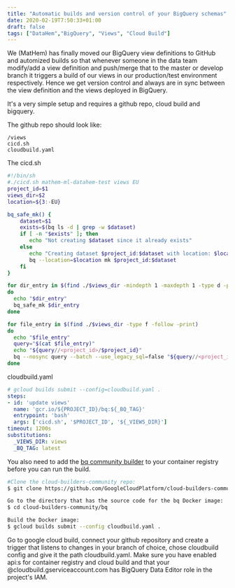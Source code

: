 ```yaml
---
title: "Automatic builds and version control of your BigQuery schemas"
date: 2020-02-19T7:50:33+01:00
draft: false
tags: ["DataHem","BigQuery", "Views", "Cloud Build"]
---
```


We (MatHem) has finally moved our BigQuery view definitions to GitHub and automized builds so that whenever someone in the data team modify/add a view definition and push/merge that to the master or develop branch it triggers a build of our views in our production/test environment respectively. Hence we get version control and always are in sync between the view definition and the views deployed in BigQuery.

It's a very simple setup and requires a github repo, cloud build and bigquery.

The github repo should look like:
```
/views
cicd.sh
cloudbuild.yaml
```

The cicd.sh
```bash
#!/bin/sh
#./cicd.sh mathem-ml-datahem-test views EU
project_id=$1
views_dir=$2
location=${3:-EU}  

bq_safe_mk() {
    dataset=$1
    exists=$(bq ls -d | grep -w $dataset)
    if [ -n "$exists" ]; then
       echo "Not creating $dataset since it already exists"
    else
       echo "Creating dataset $project_id:$dataset with location: $location"
       bq --location=$location mk $project_id:$dataset
    fi
}

for dir_entry in $(find ./$views_dir -mindepth 1 -maxdepth 1 -type d -printf '%f\n')
do
  echo "$dir_entry"
  bq_safe_mk $dir_entry
done

for file_entry in $(find ./$views_dir -type f -follow -print)
do
  echo "$file_entry"
  query="$(cat $file_entry)"
  echo "${query//<project_id>/$project_id}"
  bq --nosync query --batch --use_legacy_sql=false "${query//<project_id>/$project_id}"
done
```

cloudbuild.yaml
```yaml
# gcloud builds submit --config=cloudbuild.yaml .
steps:
- id: 'update views'
  name: 'gcr.io/${PROJECT_ID}/bq:${_BQ_TAG}'
  entrypoint: 'bash'
  args: ['cicd.sh', '$PROJECT_ID', '${_VIEWS_DIR}']
timeout: 1200s
substitutions:
  _VIEWS_DIR: views
  _BQ_TAG: latest
```

You also need to add the [bq community builder](https://github.com/GoogleCloudPlatform/cloud-builders-community/tree/master/bq) to your container registry before you can run the build.

```bash
#Clone the cloud-builders-community repo:
$ git clone https://github.com/GoogleCloudPlatform/cloud-builders-community

Go to the directory that has the source code for the bq Docker image:
$ cd cloud-builders-community/bq

Build the Docker image:
$ gcloud builds submit --config cloudbuild.yaml .
```

Go to google cloud build, connect your github repository and create a trigger that listens to changes in your branch of choice, chose cloudbuild config and give it the path cloudbuild.yaml. Make sure you have enabled api:s for container registry and cloud build and that your <projectnumber>@cloudbuild.gserviceaccount.com has BigQuery Data Editor role in the project's IAM.
